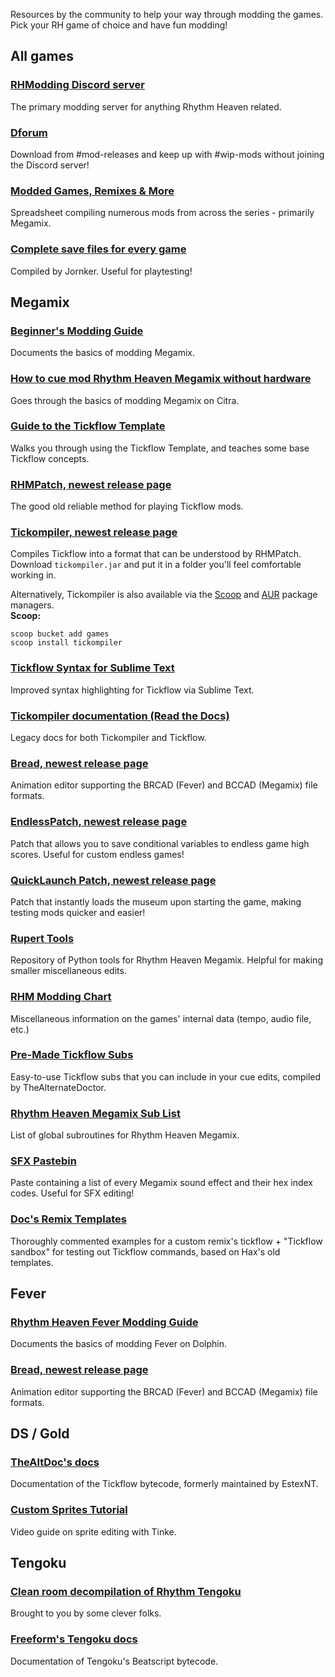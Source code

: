 Resources by the community to help your way through modding the games. Pick your RH game of choice and have fun modding! 

## All games
<!-- ad29e6 -->

### [RHModding Discord server](https://discord.com/invite/ps4rq53)
<!-- no-discord -->
The primary modding server for anything Rhythm Heaven related.

<!-- ### [resources-and-guides site](https://rhmodding.github.io/resources-and-guides/)
An online copy of this channel, for easy access outside the server -->

### [Dforum](https://dforum.org/277545487375007744/)
<!-- no-discord -->
Download from #mod-releases and keep up with #wip-mods without joining the Discord server!

### [Modded Games, Remixes & More](https://docs.google.com/spreadsheets/d/1vuQuHb4mz8swmhbbMvjzruMageOzPnBxDA5hIqqEZvU/edit#gid=0)
Spreadsheet compiling numerous mods from across the series - primarily Megamix.

### [Complete save files for every game](https://cdn.discordapp.com/attachments/537455034393427979/900033377204334602/RH_Saves.zip)
Compiled by Jornker. Useful for playtesting!

## Megamix
<!-- eb2e3e -->

### [Beginner's Modding Guide](https://docs.google.com/document/d/1FvCB0bL-Zt17wuOThXy-P8lObFSMogl_kftN87PyLaI/edit)
Documents the basics of modding Megamix.

### [How to cue mod Rhythm Heaven Megamix without hardware](https://docs.google.com/document/d/1mgOLuh2a0SLVNQYjxSVR8O8zkWz83eUgotgjY67ZaAc/edit?usp=sharing)
Goes through the basics of modding Megamix on Citra.

### [Guide to the Tickflow Template](https://docs.google.com/document/d/1njBPpXbBdqtcXCZxIqeS7xSVlbWxOuBX9VLXWiDDRHY)
Walks you through using the Tickflow Template, and teaches some base Tickflow concepts.

### [RHMPatch, newest release page](https://github.com/rhmodding/RHMPatch/releases/latest)
The good old reliable method for playing Tickflow mods.

### [Tickompiler, newest release page](https://github.com/rhmodding/Tickompiler/releases/latest)
Compiles Tickflow into a format that can be understood by RHMPatch. <br>
Download `tickompiler.jar` and put it in a folder you'll feel comfortable working in.

Alternatively, Tickompiler is also available via the [Scoop](https://scoop.sh/#/apps?q=tickompiler) and [AUR](https://aur.archlinux.org/packages/tickompiler-bin) package managers. <br>
**Scoop:**
```
scoop bucket add games
scoop install tickompiler
```

### [Tickflow Syntax for Sublime Text](https://github.com/optiMiskit/tickflow-syntax-highlighting-for-sublime)
Improved syntax highlighting for Tickflow via Sublime Text.

### [Tickompiler documentation (Read the Docs)](https://tickompiler.readthedocs.io/en/latest/)
Legacy docs for both Tickompiler and Tickflow.

### [Bread, newest release page](https://github.com/rhmodding/bread/releases/latest)
Animation editor supporting the BRCAD (Fever) and BCCAD (Megamix) file formats.

### [EndlessPatch, newest release page](https://github.com/patataofcourse/EndlessPatch/releases/latest)
Patch that allows you to save conditional variables to endless game high scores. Useful for custom endless games!

### [QuickLaunch Patch, newest release page](https://github.com/viviancherry9/quick-launch-patch/releases/latest)
Patch that instantly loads the museum upon starting the game, making testing mods quicker and easier!

### [Rupert Tools](https://github.com/rhmodding/rupert-tools)
Repository of Python tools for Rhythm Heaven Megamix. Helpful for making smaller miscellaneous edits.

### [RHM Modding Chart](https://docs.google.com/spreadsheets/d/1j-eAUBCojDQ8_qMJu83AK3MguMJpKu5go6_kYWWY5xY/edit?usp=sharing)
Miscellaneous information on the games' internal data (tempo, audio file, etc.)

### [Pre-Made Tickflow Subs](https://drive.google.com/drive/folders/1Ox8udQI89XlJY69RepUfzLSi5YawMM3F?usp=share_link)
Easy-to-use Tickflow subs that you can include in your cue edits, compiled by TheAlternateDoctor.

### [Rhythm Heaven Megamix Sub List](https://docs.google.com/document/d/1j2CEKh8WxZTt6SnirEiIedAAw6sgK0BdmNomUzvFPmk/edit?usp=sharing)
List of global subroutines for Rhythm Heaven Megamix.

### [SFX Pastebin](https://pastebin.com/tK1Gga8T)
Paste containing a list of every Megamix sound effect and their hex index codes. Useful for SFX editing!

### [Doc's Remix Templates](https://drive.google.com/drive/u/1/folders/10wUl-s8o3yaQd8vQmUVNvjtdiQtMrewd)
Thoroughly commented examples for a custom remix's tickflow + "Tickflow sandbox" for testing out Tickflow commands, based on Hax's old templates.

## Fever
<!-- 3082ee -->

### [Rhythm Heaven Fever Modding Guide](https://docs.google.com/document/d/1J9rgOs5AnBX7eztpS3JLvQU3X7Z4Y7MUO-9st9zaD7c/edit)
Documents the basics of modding Fever on Dolphin.

### [Bread, newest release page](https://github.com/rhmodding/bread/releases/latest)
Animation editor supporting the BRCAD (Fever) and BCCAD (Megamix) file formats.

## DS / Gold
<!-- 45ce30 -->

### [TheAltDoc's docs](https://drive.google.com/drive/folders/1r9Xgks_UII1SPYUGr8fYme8EajWG93bj?usp=drive_link)
Documentation of the Tickflow bytecode, formerly maintained by EstexNT.

### [Custom Sprites Tutorial](https://www.youtube.com/watch?v=PKNJq4eUouc)
Video guide on sprite editing with Tinke.


## Tengoku
<!-- f8d733 -->

### [Clean room decompilation of Rhythm Tengoku](https://github.com/arthurtilly/rhythmtengoku)
Brought to you by some clever folks.

### [Freeform's Tengoku docs](https://drive.google.com/drive/folders/1FBKMGT3Wts4oV8vnTKyXw34rdNg5GoOm?usp=sharing)
Documentation of Tengoku's Beatscript bytecode.
